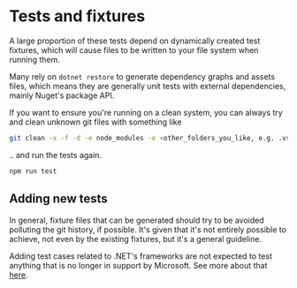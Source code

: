 # Tests and fixtures

A large proportion of these tests depend on dynamically created test fixtures, which will cause files to be written to
your file system when running them.

Many rely on `dotnet restore` to generate dependency graphs and assets files, which means they are generally unit tests
with external dependencies, mainly Nuget's package API.

If you want to ensure you're running on a clean system, you can always try and clean unknown git files with something
like

```bash
git clean -x -f -d -e node_modules -e <other_folders_you_like, e.g. .vscode or .idea>
```

.. and run the tests again.

```bash
npm run test
```

## Adding new tests

In general, fixture files that can be generated should try to be avoided polluting the git history, if possible. It's
given that it's not entirely possible to achieve, not even by the existing fixtures, but it's a general guideline.

Adding test cases related to .NET's frameworks are not expected to test anything that is no longer in support by
Microsoft. See more about that [here](https://dotnet.microsoft.com/en-us/platform/support/policy/dotnet-core).
